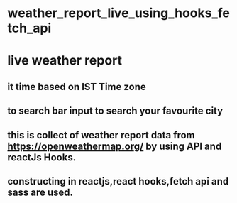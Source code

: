 # weather_report_live_using_hooks_fetch_api

# live weather report
## it time based on IST Time zone
## to search bar input to search your favourite city
## this is collect of weather report data from https://openweathermap.org/ by using API and reactJs Hooks.
## constructing in reactjs,react hooks,fetch api and sass are used.
